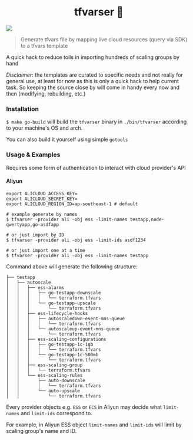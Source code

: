 <h1 align="center">tfvarser 👋</h1>
<p>
  <img src="https://img.shields.io/badge/version-0.1.0-blue.svg?cacheSeconds=2592000" />
</p>

> Generate tfvars file by mapping live cloud resources (query via SDK) to a tfvars template

A quick hack to reduce toils in importing hundreds of scaling groups by hand

*Disclaimer*: the templates are curated to specific needs and not really for general use, at least for now as this is only a quick hack to help current task.
So keeping the source close by will come in handy every now and then (modifying, rebuilding, etc.)

### Installation

`$ make go-build` will build the `tfvarser` binary in `./bin/tfvarser` according to your machine's OS and arch.

You can also build it yourself using simple `gotools`

### Usage & Examples

Requires some form of authentication to interact with cloud provider's API

#### Aliyun

```
export ALICLOUD_ACCESS_KEY=
export ALICLOUD_SECRET_KEY=
export ALICLOUD_REGION_ID=ap-southeast-1 # default
```

```
# example generate by names
$ tfvarser -provider ali -obj ess -limit-names testapp,node-qwertyapp,go-asdfapp

# or just import by ID
$ tfvarser -provider ali -obj ess -limit-ids asdf1234

# or just import one at a time
$ tfvarser -provider ali -obj ess -limit-names testapp
```

Command above will generate the following structure:
```
├── testapp
│   ├── autoscale
│   │   ├── ess-alarms
│   │   │   ├── go-testapp-downscale
│   │   │   │   └── terraform.tfvars
│   │   │   └── go-testapp-upscale
│   │   │       └── terraform.tfvars
│   │   ├── ess-lifecycle-hooks
│   │   │   ├── autoscaledown-event-mns-queue
│   │   │   │   └── terraform.tfvars
│   │   │   └── autoscaleup-event-mns-queue
│   │   │       └── terraform.tfvars
│   │   ├── ess-scaling-configurations
│   │   │   ├── go-testapp-1c-1gb
│   │   │   │   └── terraform.tfvars
│   │   │   └── go-testapp-1c-500mb
│   │   │       └── terraform.tfvars
│   │   ├── ess-scaling-group
│   │   │   └── terraform.tfvars
│   │   └── ess-scaling-rules
│   │       ├── auto-downscale
│   │       │   └── terraform.tfvars
│   │       └── auto-upscale
│   │           └── terraform.tfvars
```

Every provider objects e.g. `ESS` or `ECS` in Aliyun may decide what `limit-names` and `limit-ids` correspond to.

For example, in Aliyun ESS object `limit-names` and `limit-ids` will limit by scaling group's name and ID.
